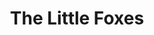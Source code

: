 ---
title: The Little Foxes
year: 1948
opening_date: 1948-11-26
closing_date: 1948-12-03
layout: productions
image:
image_caption:
image_credit:
playbill:
category:
details:
  Theatre: Theatre Jacksonville
  Venue: Little Theatre
cast:
  Birdie Hubbard: Betty Francine Taylor
  Leo Hubbard: Charles K. Pait
  Horace Giddens: Donald Campbell
  William Marshall: Gordon N. Taylor
  Cal: Jack Harrell
  Regina Giddens: Jocelyn Brown
  Addie: Julia C. Tyler
  Benjamin Hubbard: Paul Fitzgerald, Jr.
  Oscar Hubbard: Walter Feuer
  Alexandra Giddens: Yvonne Peairs
crew:
  Director: Paul E. Geisenhof
  Stage Manager: Ruth Buell
  Set Design: Duke LeBrun
  Assistant Stage Manager: Natalie Clarke
  Scene painting and construction:
    - Bill Gibbs
    - C. Eugene Sayre
    - David Salter
    - Deborah Benson
    - Ed Keisling
    - Karen O'Shaughnessy
    - Louise Peairs
    - Peggy Long
    - Vonnie Patton
  Costume assistant:
    - Cynthia Walker
    - Karen O'Shaughnessy
    - Lilian Craig
    - Margie Hinck
    - Polly Clendenning
  Properties: Mary Lee Lindenthaler
  Properties Assistant:
    - Dorothy Eismann
    - Polly Clendenning
  Make-up assistant:
    - Elmo Lehman
    - Louise Elkins
    - Mickey Meischner
    - Roy Meischner
    - Su Hawkins
    - Vonnie Patton
  Lighting controls: Mickey Mills
understudies:
orchestra:
external_links:
---